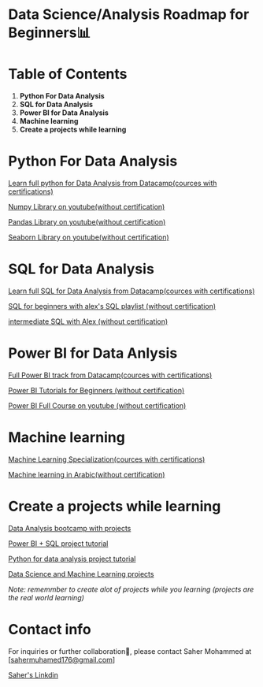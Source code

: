 # Data Science/Analysis Roadmap for Beginners📊

# Table of Contents
1. **Python For Data Analysis**
2. **SQL for Data Analysis**
4. **Power BI for Data Analysis**
5. **Machine learning**
6. **Create a projects while learning**

# Python For Data Analysis
[Learn full python for Data Analysis from Datacamp(cources with certifications)](https://app.datacamp.com/learn/career-tracks/data-analyst-with-python)

[Numpy Library on youtube(without certification)](https://youtu.be/9fcTq8PDWWA?si=q9d588vA1prrVZTJ)

[Pandas Library on youtube(without certification)](https://youtu.be/dUpyC40cF6Q?si=mTPRI_f4e0zjSc--)

[Seaborn Library on youtube(without certification)](https://youtu.be/kjkvfsrDuvA?si=Lrf9mKHlo193MkO5)


# SQL for Data Analysis

[Learn full SQL for Data Analysis from Datacamp(cources with certifications)](https://app.datacamp.com/learn/career-tracks/data-analyst-in-sql)

[SQL for beginners with alex's SQL playlist (without certification)](https://youtu.be/RSlqWnP-Dy8?si=DzvxkKRMmXXf5HdT)

[intermediate SQL with Alex (without certification)](https://youtu.be/9URM1_2S0ho?si=nExDq3Y4B6lfvqSP)



# Power BI for Data Anlysis
[Full Power BI track from Datacamp(cources with certifications)](https://app.datacamp.com/learn/career-tracks/data-analyst-in-power-bi)

[Power BI Tutorials for Beginners (without certification)](https://youtu.be/g0m5sEHPU-s?si=bRwOdgeTQzwrd1D1)

[Power BI Full Course on youtube (without certification)](https://youtu.be/9URM1_2S0ho?si=nExDq3Y4B6lfvqSP)



# Machine learning
[Machine Learning Specialization(cources with certifications)](https://www.coursera.org/specializations/machine-learning-introduction)

[Machine learning in Arabic(without certification)](https://youtube.com/playlist?list=PL6-3IRz2XF5Vf1RAHyBo4tRzT8lEavPhR&si=1FzRE9zI536UvBu8)



# Create a projects while learning

[Data Analysis bootcamp with projects ](https://youtube.com/playlist?list=PLUaB-1hjhk8FE_XZ87vPPSfHqb6OcM0cF&si=TcbicKG2sbPG0N4j)

[Power BI + SQL project tutorial](https://youtu.be/5T9Bbe1RZGU?si=jfemqEgS0N7l2RjH)

[Python for data analysis project tutorial](https://youtu.be/R67XuYc9NQ4?si=-yuxEU_-oPPmJzsi)

[Data Science and Machine Learning projects](https://youtube.com/playlist?list=PLeo1K3hjS3ut2o1ay5Dqh-r1kq6ZU8W0M&si=m1cBAE3eeR43ygxU)



*Note: rememmber to create alot of projects while you learning (projects are the real world learning)*

# Contact info
For inquiries or further collaboration🥰, please contact Saher Mohammed at [sahermuhamed176@gmail.com] 

[Saher's Linkdin](https://www.linkedin.com/in/sahermuhamed/)


